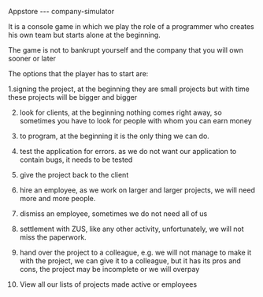 Appstore --- company-simulator

It is a console game in which we play the role of a programmer who creates his own team but starts alone at the beginning.

The game is not to bankrupt yourself and the company that you will own sooner or later

The options that the player has to start are:

1.signing the project, at the beginning they are small projects but with time these projects will be bigger and bigger

2. look for clients, at the beginning nothing comes right away, so sometimes you have to look for people with whom you can earn money

3. to program, at the beginning it is the only thing we can do.

4. test the application for errors. as we do not want our application to contain bugs, it needs to be tested

5. give the project back to the client

6. hire an employee, as we work on larger and larger projects, we will need more and more people.

7. dismiss an employee, sometimes we do not need all of us

8. settlement with ZUS, like any other activity, unfortunately, we will not miss the paperwork.

9. hand over the project to a colleague, e.g. we will not manage to make it with the project, we can give it to a colleague, but it has its pros and cons, the project may be incomplete or we will overpay

10. View all our lists of projects made active or employees
